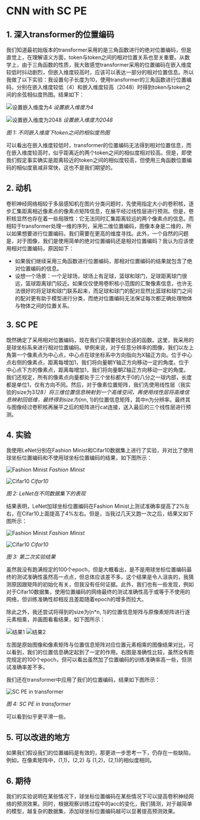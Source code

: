 # CNN with SC PE

## 1. 深入transformer的位置编码

我们知道最初始版本的transformer采用的是三角函数进行的绝对位置编码，但是直觉上，在理解语义方面，token与token之间的相对位置关系也至关重要。从数学上，由于三角函数的性质，我大致感觉transformer采用的位置编码在嵌入维度较低时抖动剧烈，但嵌入维度较高时，应该可以表达一部分的相对位置信息。所以我做了以下实验：我设置句子长度为10，使用transformer的三角函数进行位置编码，分别在嵌入维度较低（4）和嵌入维度较高（2048）时得到token与token之间的余弦相似度热图。结果如下：

![设置嵌入维度为4](Images/transformer1.png)
*设置嵌入维度为4*

![设置嵌入维度为2048](Images/transformer2.png)
*设置嵌入维度为2048*

*图 1: 不同嵌入维度下token之间的相似度热图*

可以看出在嵌入维度较低时，transformer的位置编码无法得到相对位置信息，而在嵌入维度较高时，似乎距离近的两个token之间的相似度相对较高。但是，即使我们假定事实确实是距离较近的token之间的相似度较高，但使用三角函数位置编码的相似度衰减非常快，这也不是我们期望的。

## 2. 动机

卷积神经网络相较于多层感知机在图片分类问题时，先使用指定大小的卷积核，逐步汇集距离相近像素点的像素点矩阵信息，在展平经过线性层进行预测。但是，卷积核显然也存在着一些局限性：它无法同时汇集距离较远的两个像素点的信息。而相较于transformer处理一维的序列，采用二维位置编码，图像本身是二维的，所以如果想要进行位置编码，我们需要在更高的维度寻找。此外，一个自然的问题是，对于图像，我们是使用简单的绝对位置编码还是相对位置编码？我认为应该使用相对位置编码，原因如下：

- 如果我们继续采用三角函数进行位置编码，那相对位置编码的结果就包含了绝对位置编码的信息。
- 设想一个场景：一个足球场，球场上有足球，篮球和球门，足球距离球门很远，篮球距离球门较近。如果仅仅使用卷积核小范围的汇聚像素信息，也许无法很好的将足球和球门联系起来，而足球和球门的配对显然比篮球和球门之间的配对更有助于模型进行分类，而绝对位置编码无法保证每次都正确处理物体与物体之间的位置关系。

## 3. SC PE

既然确定了采用相对位置编码，现在我们只需要找到合适的函数。这里，我采用的是球坐标系来进行相对位置编码。举例来说，对于任意分辨率的图像，我们以左上角第一个像素点为中心点，中心点在球坐标系中方向指向为X轴正方向。位于中心点右侧的像素点，距离每增加1，我们将向量朝Y轴正方向移动一定的角度。位于中心点下方的像素点，距离每增加1，我们将向量朝Z轴正方向移动一定的角度。我们还规定，所有的像素点向量都处于三个坐标都大于0的八分之一球内部，长度都是单位1，仅有方向不同。然后，对于像素位置矩阵，我们先使用线性层（我实验的size为3*128）将三维位置信息映射到一个高维空间，再使用线性层将高维信息映射回低维，最终得到size为(n*n, 1)的位置信息矩阵，其中n为分辨率。最终其与图像经过卷积核再展平之后的矩阵进行cat连接，送入最后的三个线性层进行预测。

## 4. 实验

我使用LeNet分别在Fashion Minist和Cifar10数据集上进行了实验，并对比了使用球坐标位置编码和不使用球坐标位置编码的结果，如下图所示：

![Fashion Minist](Images/FM-1.png)
*Fashion Minist*

![Cifar10](Images/Cifar10.png)
*Cifar10*

*图 2: LeNet在不同数据集下的表现*

结果表明，LeNet加球坐标位置编码在Fashion Minist上测试准确率提高了2%左右，在Cifar10上面提高了4%左右。但是，当我过几天又跑一次之后，结果又如下图所示：

![Fashion Minist](Images/FM-worse.png)
*Fashion Minist*

![Cifar10](Images/Cifar10-worse.png)
*Cifar10*

*图 3: 第二次实验结果*

虽然我没有跑满规定的100个epoch，但是大概看出，是不是用球坐标位置编码最终的测试准确性虽然高一点点，但总体应该差不多。这个结果是令人沮丧的，我猜测原因跟矩阵的初始化有关，但我没有任何证据。此外，我们也有一些发现，例如对于Cifar10数据集，使用位置编码的网络最终的测试准确性高于或等于不使用的网络，但训练准确性却相反且差距随着epoch的增多而拉大。

除此之外，我还尝试将得到的size为(n*n, 1)的位置信息矩阵与原像素矩阵进行逐元素相乘，并画图看看结果，如下图所示：

![结果1](Images/mul-1.png)
![结果2](Images/mul-2.png)

左图是原始图像和像素矩阵与位置信息矩阵对应位置元素相乘的图像结果对比，可以看到，我们的位置信息确定起到了一定的作用。右图是准确性比较，虽然没有跑完规定的100个epoch，但可以看出虽然加了位置编码的训练准确率高一些，但测试准确率差不多。

我们还在transformer中应用了我们的位置编码，结果如下图所示：

![SC PE in transformer](Images/transformer.png)

*图 4: SC PE in transformer*

可以看到似乎更平滑一些。

## 5. 可以改进的地方

如果我们假设我们的位置编码是有效的，那更进一步思考一下，仍存在一些缺陷，例如，在像素矩阵中，(1,1)，(2,2) 与 (1,2)，(2,1)的相似度相同。

## 6. 期待

我们的实验说明在某些情况下，球坐标位置编码在某些情况下可以提高卷积神经网络的预测效果。同时，根据观察训练过程中的acc的变化，我们猜测，对于越简单的模型，越复杂的数据集，添加球坐标位置编码越可以显著提高预测效果。
